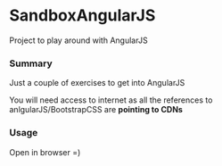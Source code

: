 # SandboxAngularJS
Project to play around with AngularJS

### Summary
Just a couple of exercises to get into AngularJS

You will need access to internet as all the references to anlgularJS/BootstrapCSS are **pointing to CDNs**

### Usage
Open in browser =)